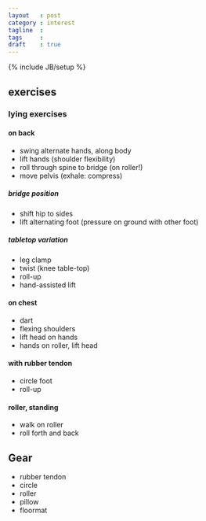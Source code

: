 ```yaml
---
layout   : post
category : interest
tagline  : 
tags     : 
draft    : true
---
```

{% include JB/setup %}

## exercises

### lying exercises

#### on back

- swing alternate hands, along body
- lift hands (shoulder flexibility)
- roll through spine to bridge (on roller!)
- move pelvis (exhale: compress)

##### bridge position

- shift hip to sides
- lift alternating foot (pressure on ground with other foot)

##### tabletop variation

- leg clamp
- twist (knee table-top)
- roll-up
- hand-assisted lift

#### on chest

- dart
- flexing shoulders
- lift head on hands
- hands on roller, lift head 

#### with rubber tendon

- circle foot 
- roll-up

#### roller, standing

- walk on roller
- roll forth and back

## Gear

- rubber tendon
- circle
- roller
- pillow
- floormat
